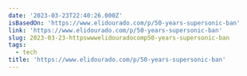 ```yaml
---
date: '2023-03-23T22:40:26.000Z'
isBasedOn: 'https://www.elidourado.com/p/50-years-supersonic-ban'
link: 'https://www.elidourado.com/p/50-years-supersonic-ban'
slug: 2023-03-23-httpswwwelidouradocomp50-years-supersonic-ban
tags:
  - tech
title: 'https://www.elidourado.com/p/50-years-supersonic-ban'
---
```



